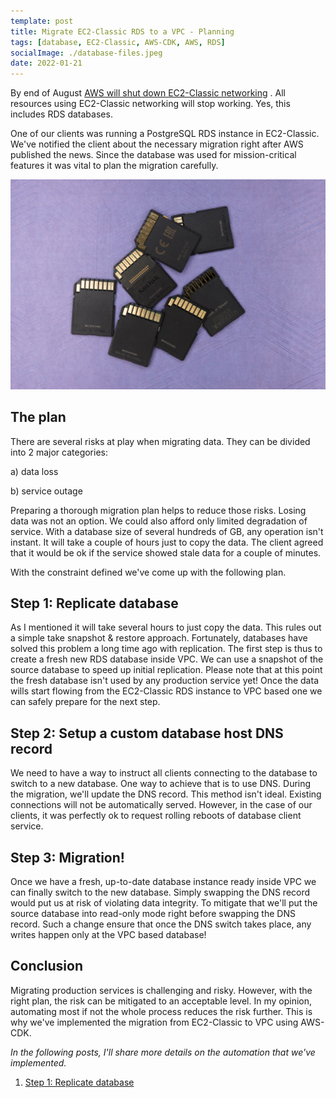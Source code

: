 ```yaml
---
template: post 
title: Migrate EC2-Classic RDS to a VPC - Planning
tags: [database, EC2-Classic, AWS-CDK, AWS, RDS]
socialImage: ./database-files.jpeg 
date: 2022-01-21
---
```


By end of
August [AWS will shut down EC2-Classic networking](https://aws.amazon.com/blogs/aws/ec2-classic-is-retiring-heres-how-to-prepare/)
. All resources using EC2-Classic networking will stop working. Yes, this includes RDS databases.

One of our clients was running a PostgreSQL RDS instance in EC2-Classic. We've notified the client
about the necessary migration right after AWS published the news. Since the database was used for
mission-critical features it was vital to plan the migration carefully.

![](./database-files.jpeg)

## The plan

There are several risks at play when migrating data. They can be divided into 2 major categories:

a) data loss

b) service outage

Preparing a thorough migration plan helps to reduce those risks. Losing data was not an option. We
could also afford only limited degradation of service. With a database size of several hundreds of
GB, any operation isn't instant. It will take a couple of hours just to copy the data. The client
agreed that it would be ok if the service showed stale data for a couple of minutes.

With the constraint defined we've come up with the following plan.

## Step 1: Replicate database

As I mentioned it will take several hours to just copy the data. This rules out a simple take
snapshot & restore approach. Fortunately, databases have solved this problem a long time ago with
replication. The first step is thus to create a fresh new RDS database inside VPC. We can use a
snapshot of the source database to speed up initial replication. Please note that at this point the
fresh database isn't used by any production service yet!
Once the data wills start flowing from the EC2-Classic RDS instance to VPC based one we can safely
prepare for the next step.

## Step 2: Setup a custom database host DNS record

We need to have a way to instruct all clients connecting to the database to switch to a new
database. One way to achieve that is to use DNS. During the migration, we'll update the DNS record.
This method isn't ideal. Existing connections will not be automatically served. However, in the case
of our clients, it was perfectly ok to request rolling reboots of database client service.

## Step 3: Migration!

Once we have a fresh, up-to-date database instance ready inside VPC we can finally switch to the new
database. Simply swapping the DNS record would put us at risk of violating data integrity. To
mitigate that we'll put the source database into read-only mode right before swapping the DNS
record. Such a change ensure that once the DNS switch takes place, any writes happen only at the VPC
based database!

## Conclusion

Migrating production services is challenging and risky. However, with the right plan, the risk can
be mitigated to an acceptable level. In my opinion, automating most if not the whole process reduces
the risk further. This is why we've implemented the migration from EC2-Classic to VPC using AWS-CDK.

_In the following posts, I'll share more details on the automation that we've implemented._

1. [Step 1: Replicate database](/migrating-ec2-classic-rds-to-vpc-step-1) 
